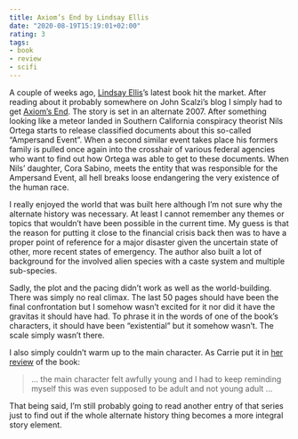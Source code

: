 ```yaml
---
title: Axiom’s End by Lindsay Ellis
date: "2020-08-19T15:19:01+02:00"
rating: 3
tags:
- book
- review
- scifi
---
```


A couple of weeks ago, [Lindsay Ellis](https://en.wikipedia.org/wiki/Lindsay_Ellis)’s latest book hit the market. After reading about it probably somewhere on John Scalzi’s blog I simply had to get [Axiom’s End](https://en.wikipedia.org/wiki/Axiom%27s_End). The story is set in an alternate 2007. After something looking like a meteor landed in Southern California conspiracy theorist Nils Ortega starts to release classified documents about this so-called “Ampersand Event”. When a second similar event takes place his formers family is pulled once again into the crosshair of various federal agencies who want to find out how Ortega was able to get to these documents. When Nils’ daughter, Cora Sabino, meets the entity that was responsible for the Ampersand Event, all hell breaks loose endangering the very existence of the human race.

I really enjoyed the world that was built here although I’m not sure why the alternate history was necessary. At least I cannot remember any themes or topics that wouldn’t have been possible in the current time. My guess is that the reason for putting it close to the financial crisis back then was to have a proper point of reference for a major disaster given the uncertain state of other, more recent states of emergency. The author also built a lot of background for the involved alien species with a caste system and multiple sub-species.

Sadly, the plot and the pacing didn’t work as well as the world-building. There was simply no real climax. The last 50 pages should have been the final confrontation but I somehow wasn’t excited for it nor did it have the gravitas it should have had. To phrase it in the words of  one of the book’s characters, it should have been “existential” but it somehow wasn’t. The scale simply wasn’t there.

I also simply couldn’t warm up to the main character. As Carrie put it in [her review](https://www.goodreads.com/review/show/3269956117) of the book:

> ... the main character felt awfully young and I had to keep reminding myself this was even supposed to be adult and not young adult ...

That being said, I’m still probably going to read another entry of that series just to find out if the whole alternate history thing becomes a more integral story element.
